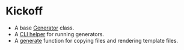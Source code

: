 # Kickoff

- A base [Generator](/blob/master/generator.js) class.
- A [CLI helper](/blob/master/run.js) for running generators.
- A [generate](/blob/master/generate.js) function for copying files and rendering template files.
